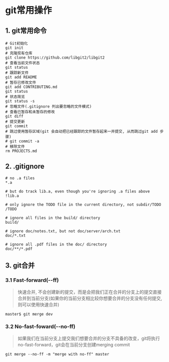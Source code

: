 # git常用操作

## 1. git常用命令

```shell script
# Git初始化
git init
# 克隆现有仓库
git clone https://github.com/libgit2/libgit2
# 查看当前文件状态
git status
# 跟踪新文件
git add README
# 暂存已修改文件
git add CONTRIBUTING.md
git status
# 状态简览
git status -s
# 忽略文件(.gitignore 列出要忽略的文件模式)
# 查看已暂存和未暂存的修改
git diff
# 提交更新
git commit
# 跳过使用暂存区域(git 会自动把已经跟踪的文件暂存起来一并提交, 从而跳过git add 步骤)
# git commit -a
# 移除文件
rm PROJECTS.md

```

## 2. .gitignore

```gitignore
# no .a files
*.a

# but do track lib.a, even though you're ignoring .a files above
!lib.a

# only ignore the TODO file in the current directory, not subdir/TODO
/TODO

# ignore all files in the build/ directory
build/

# ignore doc/notes.txt, but not doc/server/arch.txt
doc/*.txt

# ignore all .pdf files in the doc/ directory
doc/**/*.pdf
```

## 3. git合并

### 3.1 Fast-forward(--ff)

> 快速合并, 不会创建新的提交，而是会把我们正在合并的分支上的提交直接合并到当前分支(如果你的当前分支相比较你想要合并的分支没有任何提交, 则可以使用快速合并)

```shell script
master$ git merge dev

```

### 3.2 No-fast-foward(--no-ff)

> 如果我们在当前分支上提交我们想要合并的分支不具备的改变，git将执行 no-fast-forward，git会在当前分支创建merging commit

```shell script
git merge --no-ff -m "merge with no-ff" master
```



